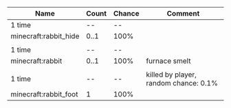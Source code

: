 | Name                  | Count | Chance | Comment                               |
| --------------------- | ----- | ------ | ------------------------------------- |
| 1 time                |    -- |     -- |                                       |
| minecraft:rabbit_hide |  0..1 |   100% |                                       |
|                       |       |        |                                       |
| 1 time                |    -- |     -- |                                       |
| minecraft:rabbit      |  0..1 |   100% | furnace smelt                         |
|                       |       |        |                                       |
| 1 time                |    -- |     -- | killed by player, random chance: 0.1% |
| minecraft:rabbit_foot |     1 |   100% |                                       |